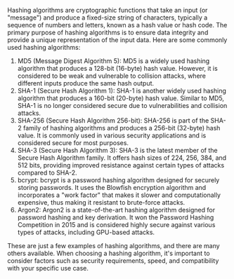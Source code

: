 Hashing algorithms are cryptographic functions that take an input (or "message") and produce a fixed-size string of characters, typically a sequence of numbers and letters, known as a hash value or hash code. The primary purpose of hashing algorithms is to ensure data integrity and provide a unique representation of the input data. Here are some commonly used hashing algorithms:

1.  MD5 (Message Digest Algorithm 5): MD5 is a widely used hashing algorithm that produces a 128-bit (16-byte) hash value. However, it is considered to be weak and vulnerable to collision attacks, where different inputs produce the same hash output.
2.  SHA-1 (Secure Hash Algorithm 1): SHA-1 is another widely used hashing algorithm that produces a 160-bit (20-byte) hash value. Similar to MD5, SHA-1 is no longer considered secure due to vulnerabilities and collision attacks.
3.  SHA-256 (Secure Hash Algorithm 256-bit): SHA-256 is part of the SHA-2 family of hashing algorithms and produces a 256-bit (32-byte) hash value. It is commonly used in various security applications and is considered secure for most purposes.
4.  SHA-3 (Secure Hash Algorithm 3): SHA-3 is the latest member of the Secure Hash Algorithm family. It offers hash sizes of 224, 256, 384, and 512 bits, providing improved resistance against certain types of attacks compared to SHA-2.
5.  bcrypt: bcrypt is a password hashing algorithm designed for securely storing passwords. It uses the Blowfish encryption algorithm and incorporates a "work factor" that makes it slower and computationally expensive, thus making it resistant to brute-force attacks.
6.  Argon2: Argon2 is a state-of-the-art hashing algorithm designed for password hashing and key derivation. It won the Password Hashing Competition in 2015 and is considered highly secure against various types of attacks, including GPU-based attacks.

These are just a few examples of hashing algorithms, and there are many others available. When choosing a hashing algorithm, it's important to consider factors such as security requirements, speed, and compatibility with your specific use case.